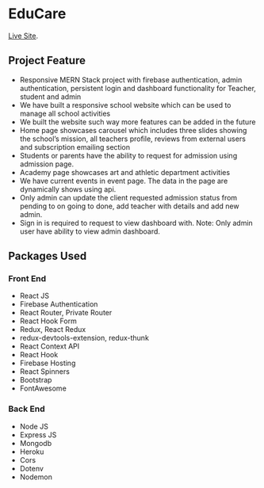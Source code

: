 # EduCare

 [Live Site](https://edu-care-a8e28.web.app/?fbclid=IwAR1zD_Hmt4ghRyf62CO6KpBhkcrHbtgXzNzG3wV8Ug0xrviDNTiL3wT7PAA).

## Project Feature
- Responsive MERN Stack project with firebase authentication, admin authentication, persistent login and dashboard functionality for Teacher, student and admin
- We have built a responsive school website which can be used to manage all school activities
- We built the website such way more features can be added in the future
- Home page showcases carousel which includes three slides showing the school’s mission, all teachers profile, reviews from external users and subscription emailing section
- Students or parents have the ability to request for admission using admission page.
- Academy page showcases art and athletic department activities
- We have current events in event page. The data in the page are dynamically shows using api.
- Only admin can update the client requested admission status from pending to on going to done, add teacher with details and add new admin.
- Sign in is required to request to view dashboard with.
Note: Only admin user have ability to view admin dashboard.

## Packages Used

### Front End
- React JS
- Firebase Authentication
- React Router, Private Router
- React Hook Form
- Redux, React Redux
- redux-devtools-extension, redux-thunk
- React Context API
- React Hook
- Firebase Hosting
- React Spinners
- Bootstrap
- FontAwesome

### Back End
- Node JS
- Express JS
- Mongodb
- Heroku
- Cors
- Dotenv
- Nodemon





